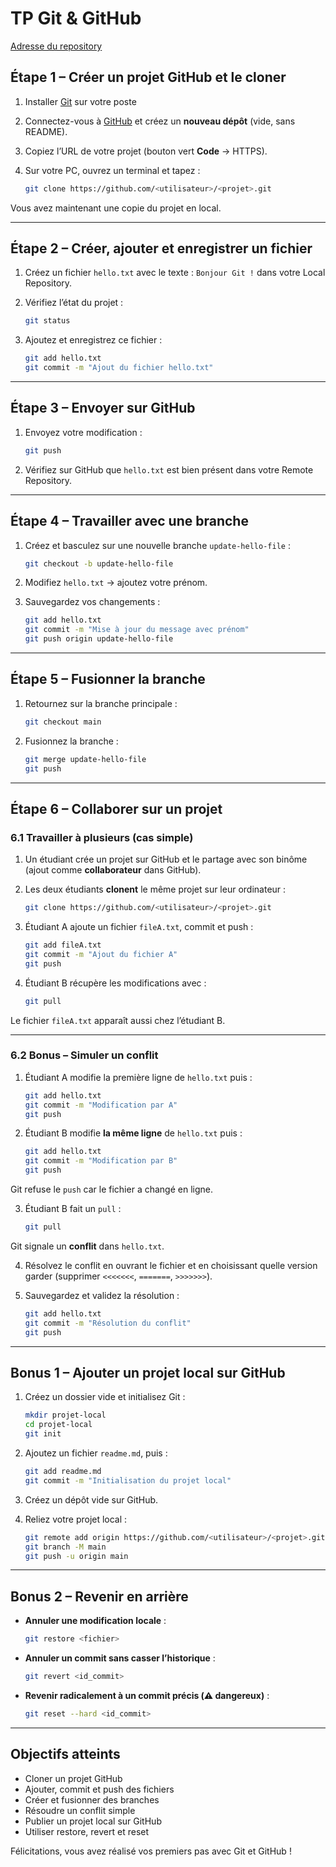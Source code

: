 # TP Git & GitHub

[Adresse du repository
](https://github.com/Nefferou/Capsule-Git)

## Étape 1 – Créer un projet GitHub et le cloner
1. Installer [Git](https://git-scm.com/downloads) sur votre poste
2. Connectez-vous à [GitHub](https://github.com) et créez un **nouveau dépôt** (vide, sans README).  
3. Copiez l’URL de votre projet (bouton vert **Code** → HTTPS).  
4. Sur votre PC, ouvrez un terminal et tapez :

   ```bash
   git clone https://github.com/<utilisateur>/<projet>.git
   ```
Vous avez maintenant une copie du projet en local.

---

## Étape 2 – Créer, ajouter et enregistrer un fichier
1. Créez un fichier `hello.txt` avec le texte : `Bonjour Git !` dans votre Local Repository.
2. Vérifiez l’état du projet :

   ```bash
   git status
   ```

3. Ajoutez et enregistrez ce fichier :

   ```bash
   git add hello.txt
   git commit -m "Ajout du fichier hello.txt"
   ```
---

## Étape 3 – Envoyer sur GitHub
1. Envoyez votre modification :

   ```bash
   git push
   ```

2. Vérifiez sur GitHub que `hello.txt` est bien présent dans votre Remote Repository.

---

## Étape 4 – Travailler avec une branche
1. Créez et basculez sur une nouvelle branche `update-hello-file` :

   ```bash
   git checkout -b update-hello-file
   ```

2. Modifiez `hello.txt` → ajoutez votre prénom.  
3. Sauvegardez vos changements :

   ```bash
   git add hello.txt
   git commit -m "Mise à jour du message avec prénom"
   git push origin update-hello-file
   ```

---

## Étape 5 – Fusionner la branche
1. Retournez sur la branche principale :

   ```bash
   git checkout main
   ```
2. Fusionnez la branche :

   ```bash
   git merge update-hello-file
   git push
   ```

---


## Étape 6 – Collaborer sur un projet

### 6.1 Travailler à plusieurs (cas simple)
1. Un étudiant crée un projet sur GitHub et le partage avec son binôme (ajout comme **collaborateur** dans GitHub).  
2. Les deux étudiants **clonent** le même projet sur leur ordinateur :  

   ```bash
   git clone https://github.com/<utilisateur>/<projet>.git
   ```  
3. Étudiant A ajoute un fichier `fileA.txt`, commit et push :  
   ```bash
   git add fileA.txt
   git commit -m "Ajout du fichier A"
   git push
   ```  
4. Étudiant B récupère les modifications avec :  
   ```bash
   git pull
   ```  
Le fichier `fileA.txt` apparaît aussi chez l’étudiant B.  

---

### 6.2 Bonus – Simuler un conflit
1. Étudiant A modifie la première ligne de `hello.txt` puis :  
   ```bash
   git add hello.txt
   git commit -m "Modification par A"
   git push
   ```  
2. Étudiant B modifie **la même ligne** de `hello.txt` puis :  
   ```bash
   git add hello.txt
   git commit -m "Modification par B"
   git push
   ```  
Git refuse le `push` car le fichier a changé en ligne.  

3. Étudiant B fait un `pull` :  
   ```bash
   git pull
   ```  
Git signale un **conflit** dans `hello.txt`.  

4. Résolvez le conflit en ouvrant le fichier et en choisissant quelle version garder (supprimer `<<<<<<<`, `=======`, `>>>>>>>`).  

5. Sauvegardez et validez la résolution :  
   ```bash
   git add hello.txt
   git commit -m "Résolution du conflit"
   git push
   ```

---

## Bonus 1 – Ajouter un projet local sur GitHub
1. Créez un dossier vide et initialisez Git :

   ```bash
   mkdir projet-local
   cd projet-local
   git init
   ```
2. Ajoutez un fichier `readme.md`, puis :
   ```bash
   git add readme.md
   git commit -m "Initialisation du projet local"
   ```
3. Créez un dépôt vide sur GitHub.  
4. Reliez votre projet local :
   ```bash
   git remote add origin https://github.com/<utilisateur>/<projet>.git
   git branch -M main
   git push -u origin main
   ```

---

## Bonus 2 – Revenir en arrière
- **Annuler une modification locale** :
  ```bash
  git restore <fichier>
  ```
- **Annuler un commit sans casser l’historique** :
  ```bash
  git revert <id_commit>
  ```
- **Revenir radicalement à un commit précis (⚠️ dangereux)** :
  ```bash
  git reset --hard <id_commit>
  ```

---

## Objectifs atteints
- Cloner un projet GitHub  
- Ajouter, commit et push des fichiers  
- Créer et fusionner des branches  
- Résoudre un conflit simple  
- Publier un projet local sur GitHub  
- Utiliser restore, revert et reset  

Félicitations, vous avez réalisé vos premiers pas avec Git et GitHub !
